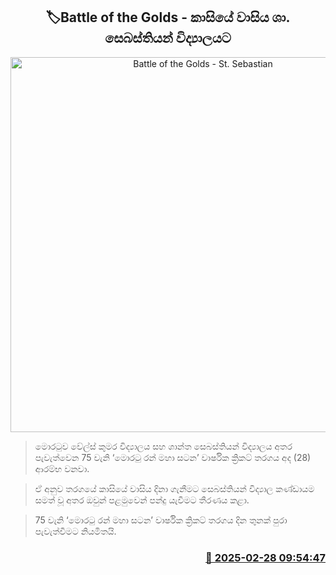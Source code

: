 <p align='center'><b><h2 align='center' title='Battle of the Golds - St. Sebastian's College wins the toss'>🏷Battle of the Golds - කාසියේ වාසිය ශා. සෙබස්තියන් විද්‍යාලයට</h2></b></p>
<p align='center'><img src='https://helakuru.sgp1.cdn.digitaloceanspaces.com/esana/images/lib/battle-golds-2025.jpg' width='600' alt='Battle of the Golds - St. Sebastian's College wins the toss'></p>

> මොරටුව වේල්ස් කුමර විද්‍යාලය සහ ශාන්ත සෙබස්තියන් විද්‍යාලය අතර පැවැත්වෙන 75 වැනි ‘මොරටු රන් මහා සටන’ වාර්ෂික ක්‍රිකට් තරගය අද (28) ආරම්භ වනවා.

> ඒ අනුව තරගයේ කාසියේ වාසිය දිනා ගැනීමට සෙබස්තියන් විද්‍යාල කණ්ඩායම සමත් වූ අතර ඔවුන් පළමුවෙන් පන්දු යැවීමට තීරණය කළා.

> 75 වැනි ‘මොරටු රන් මහා සටන’ වාර්ෂික ක්‍රිකට් තරගය දින තුනක් පුරා පැවැත්වීමට නියමිතයි.



<h3 align='right'><a href='https://www.helakuru.lk/esana/p/107897/'>📅 2025-02-28 09:54:47</a></h3>
